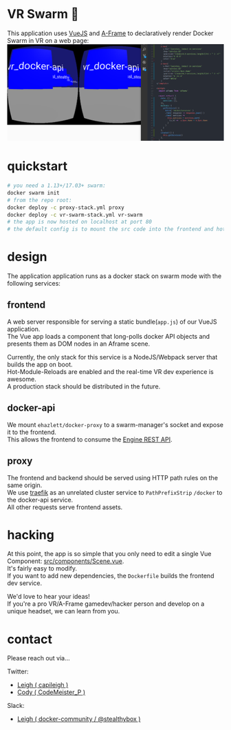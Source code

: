 # VR Swarm 🐋
This application uses [VueJS](https://vuejs.org) and [A-Frame](https://aframe.io) to declaratively render Docker Swarm in VR on a web page:  
![vr swarm screenshot](screenshot.png)

# quickstart
```bash
# you need a 1.13+/17.03+ swarm:
docker swarm init
# from the repo root:
docker deploy -c proxy-stack.yml proxy
docker deploy -c vr-swarm-stack.yml vr-swarm
# the app is now hosted on localhost at port 80
# the default config is to mount the src code into the frontend and hot-reload
```

# design
The application application runs as a docker stack on swarm mode with the following services:
## frontend
A web server responsible for serving a static bundle(`app.js`) of our VueJS application.  
The Vue app loads a component that long-polls docker API objects and presents them as DOM nodes in an Aframe scene.  

Currently, the only stack for this service is a NodeJS/Webpack server that builds the app on boot.  
Hot-Module-Reloads are enabled and the real-time VR dev experience is awesome.  
A production stack should be distributed in the future.  
## docker-api
We mount `ehazlett/docker-proxy` to a swarm-manager's socket and expose it to the frontend.  
This allows the frontend to consume the [Engine REST API](https://docs.docker.com/engine/api/get-started/).
## proxy
The frontend and backend should be served using HTTP path rules on the same origin.  
We use [traefik](https://traefik.io) as an unrelated cluster service to `PathPrefixStrip` `/docker` to the docker-api service.  
All other requests serve frontend assets.  


# hacking
At this point, the app is so simple that you only need to edit a single Vue Component: [src/components/Scene.vue](https://github.com/stealthybox/vr-swarm/blob/master/src/components/Scene.vue).  
It's fairly easy to modify.  
If you want to add new dependencies, the `Dockerfile` builds the frontend dev service.  

We'd love to hear your ideas!  
If you're a pro VR/A-Frame gamedev/hacker person and develop on a unique headset, we can learn from you.  

# contact
Please reach out via...  

Twitter:
- [Leigh ( capileigh )](https://twitter.com/capileigh)
- [Cody ( CodeMeister_P )](https://twitter.com/CodeMeister_P)

Slack:
- [Leigh ( docker-community / @stealthybox )](https://dockercommunity.slack.com/messages/@stealthybox)
